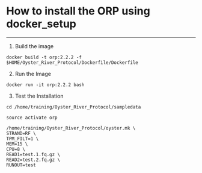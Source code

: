 # How to install the ORP using docker_setup
---

1. Build the image

```
docker build -t orp:2.2.2 -f $HOME/Oyster_River_Protocol/Dockerfile/Dockerfile
```

2. Run the Image

```
docker run -it orp:2.2.2 bash
```

3. Test the Installation

```
cd /home/training/Oyster_River_Protocol/sampledata

source activate orp

/home/training/Oyster_River_Protocol/oyster.mk \
STRAND=RF \
TPM_FILT=1 \
MEM=15 \
CPU=8 \
READ1=test.1.fq.gz \
READ2=test.2.fq.gz \
RUNOUT=test
```
